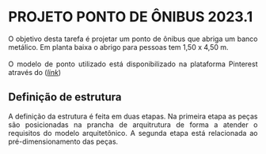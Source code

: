 <h1><b>PROJETO PONTO DE ÔNIBUS 2023.1</b></h1>

<p align = "justify">
  O objetivo desta tarefa é projetar um ponto de ônibus que abriga um banco metálico. Em planta baixa o abrigo para pessoas tem 1,50 x 4,50 m.
  <br><br>
  O modelo de ponto utilizado está disponibilizado na plataforma Pinterest através do (<a href="https://br.pinterest.com/pin/678073287641435121/" target="_blank"><i>link</i></a>)  
</p>

<h2><b>Definição de estrutura</b></h2>

<p align = "justify">
  A definição da estrutura é feita em duas etapas. Na primeira etapa as peças são posicionadas na prancha de arquitrutura de forma a atender o requisitos do modelo arquitetônico. A segunda etapa está relacionada ao pré-dimensionamento das peças.
</p>